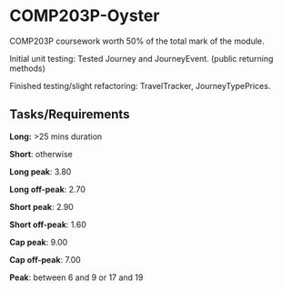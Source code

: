 # COMP203P-Oyster


COMP203P coursework worth 50% of the total mark of the module. 

Initial unit testing: Tested Journey and JourneyEvent. (public returning methods)

Finished testing/slight refactoring: TravelTracker, JourneyTypePrices. 

## Tasks/Requirements

**Long:** >25 mins duration

**Short**: otherwise

**Long peak**: 3.80

**Long off-peak**: 2.70

**Short peak**: 2.90

**Short off-peak**: 1.60

**Cap peak**: 9.00

**Cap off-peak**: 7.00

**Peak**: between 6 and 9 or 17 and 19
